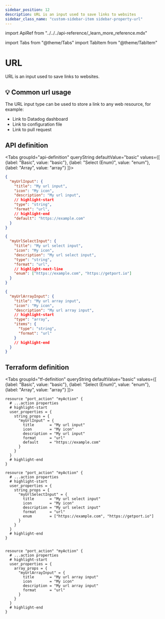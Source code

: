```yaml
---
sidebar_position: 12
description: URL is an input used to save links to websites
sidebar_class_name: "custom-sidebar-item sidebar-property-url"
---
```


import ApiRef from "../../../api-reference/\_learn_more_reference.mdx"

import Tabs from "@theme/Tabs"
import TabItem from "@theme/TabItem"

# URL

URL is an input used to save links to websites.

## 💡 Common url usage

The URL input type can be used to store a link to any web resource, for example:

- Link to Datadog dashboard
- Link to configuration file
- Link to pull request

## API definition

<Tabs groupId="api-definition" queryString defaultValue="basic" values={[
{label: "Basic", value: "basic"},
{label: "Select (Enum)", value: "enum"},
{label: "Array", value: "array"}
]}>

<TabItem value="basic">

```json showLineNumbers
{
  "myUrlInput": {
    "title": "My url input",
    "icon": "My icon",
    "description": "My url input",
    // highlight-start
    "type": "string",
    "format": "url",
    // highlight-end
    "default": "https://example.com"
  }
}
```

</TabItem>
<TabItem value="enum">

```json showLineNumbers
{
  "myUrlSelectInput": {
    "title": "My url select input",
    "icon": "My icon",
    "description": "My url select input",
    "type": "string",
    "format": "url",
    // highlight-next-line
    "enum": ["https://example.com", "https://getport.io"]
  }
}
```

</TabItem>
<TabItem value="array">

```json showLineNumbers
{
  "myUrlArrayInput": {
    "title": "My url array input",
    "icon": "My icon",
    "description": "My url array input",
    // highlight-start
    "type": "array",
    "items": {
      "type": "string",
      "format": "url"
    }
    // highlight-end
  }
}
```

</TabItem>
</Tabs>

<ApiRef />

## Terraform definition

<Tabs groupId="tf-definition" queryString defaultValue="basic" values={[
{label: "Basic", value: "basic"},
{label: "Select (Enum)", value: "enum"},
{label: "Array", value: "array"}
]}>

<TabItem value="basic">

```hcl showLineNumbers
resource "port_action" "myAction" {
  # ...action properties
  # highlight-start
  user_properties = {
    string_props = {
      "myUrlInput" = {
        title       = "My url input"
        icon        = "My icon"
        description = "My url input"
        format      = "url"
        default     = "https://example.com"
      }
    }
  }
  # highlight-end
}
```

</TabItem>

<TabItem value="enum">

```hcl showLineNumbers
resource "port_action" "myAction" {
  # ...action properties
  # highlight-start
  user_properties = {
    string_props = {
      "myUrlSelectInput" = {
        title       = "My url select input"
        icon        = "My icon"
        description = "My url select input"
        format      = "url"
        enum        = ["https://example.com", "https://getport.io"]
      }
    }
  }
  # highlight-end
}
```

</TabItem>

<TabItem value="array">

```hcl showLineNumbers

resource "port_action" "myAction" {
  # ...action properties
  # highlight-start
  user_properties = {
    array_props = {
      "myUrlArrayInput" = {
        title       = "My url array input"
        icon        = "My icon"
        description = "My url array input"
        format      = "url"
      }
    }
  }
  # highlight-end
}
```

</TabItem>
</Tabs>
